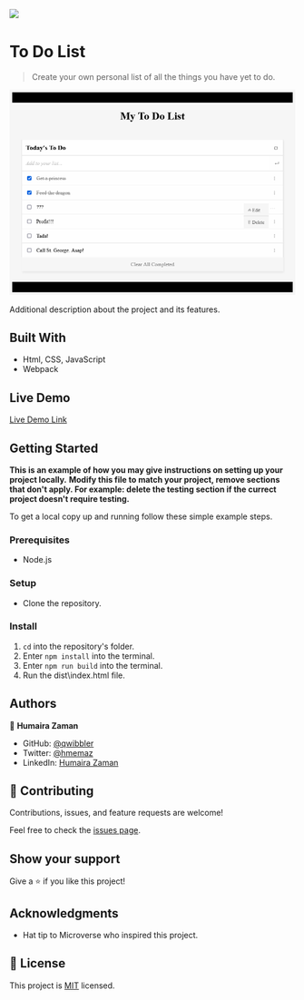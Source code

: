 ![](https://img.shields.io/badge/Microverse-blueviolet)

# To Do List

> Create your own personal list of all the things you have yet to do.

![screenshot](./Screenshot.png)

Additional description about the project and its features.

## Built With

- Html, CSS, JavaScript
- Webpack

## Live Demo

[Live Demo Link](https://qwibbler.github.io/todo-list/)


## Getting Started

**This is an example of how you may give instructions on setting up your project locally.**
**Modify this file to match your project, remove sections that don't apply. For example: delete the testing section if the currect project doesn't require testing.**


To get a local copy up and running follow these simple example steps.

### Prerequisites
- Node.js

### Setup
- Clone the repository.

### Install
1. `cd` into the repository's folder.
2. Enter `npm install` into the terminal.
3. Enter `npm run build` into the terminal.
3. Run the dist\index.html file.

## Authors

👤 **Humaira Zaman**

- GitHub: [@qwibbler](https://github.com/qwibbler)
- Twitter: [@hmemaz](https://twitter.com/hmemaz)
- LinkedIn: [Humaira Zaman](https://www.linkedin.com/in/hmemaz1994/)

## 🤝 Contributing

Contributions, issues, and feature requests are welcome!

Feel free to check the [issues page](../../issues/).

## Show your support

Give a ⭐️ if you like this project!

## Acknowledgments

- Hat tip to Microverse who inspired this project.

## 📝 License

This project is [MIT](./LICENSE) licensed.
